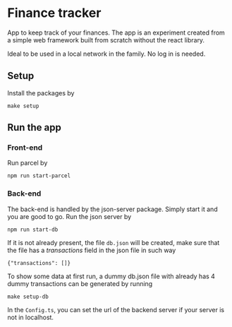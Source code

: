 # Finance tracker

App to keep track of your finances.
The app is an experiment created from a simple web framework built from scratch without the react library.

Ideal to be used in a local network in the family. No log in is needed.

## Setup

Install the packages by

<code>make setup</code>

## Run the app

### Front-end

Run parcel by

<code>npm run start-parcel</code>

### Back-end

The back-end is handled by the json-server package. Simply start it and you are good to go.
Run the json server by

<code>npm run start-db</code>

If it is not already present, the file <code>db.json</code> will be created, make sure that the file has a <em>transactions</em> field in the json file in such way

<code>{"transactions": []}</code>

To show some data at first run, a dummy db.json file with already has 4 dummy transactions can be generated by running

<code>make setup-db</code>

In the <code>Config.ts</code>, you can set the url of the backend server if your server is not in localhost.
